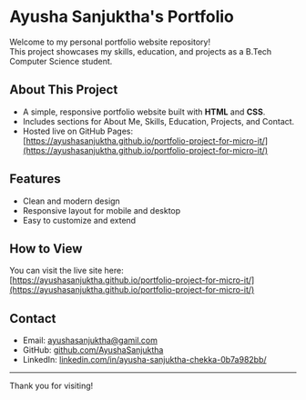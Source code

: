 # Ayusha Sanjuktha's Portfolio

Welcome to my personal portfolio website repository!  
This project showcases my skills, education, and projects as a B.Tech Computer Science student.

## About This Project

- A simple, responsive portfolio website built with **HTML** and **CSS**.
- Includes sections for About Me, Skills, Education, Projects, and Contact.
- Hosted live on GitHub Pages: [https://ayushasanjuktha.github.io/portfolio-project-for-micro-it/](https://ayushasanjuktha.github.io/portfolio-project-for-micro-it/)

## Features

- Clean and modern design
- Responsive layout for mobile and desktop
- Easy to customize and extend

## How to View

You can visit the live site here:  
[https://ayushasanjuktha.github.io/portfolio-project-for-micro-it/](https://ayushasanjuktha.github.io/portfolio-project-for-micro-it/)

## Contact

- Email: ayushasanjuktha@gamil.com  
- GitHub: [github.com/AyushaSanjuktha](https://github.com/AyushaSanjuktha)  
- LinkedIn: [linkedin.com/in/ayusha-sanjuktha-chekka-0b7a982bb/](https://www.linkedin.com/in/ayusha-sanjuktha-chekka-0b7a982bb/)

---

Thank you for visiting!
